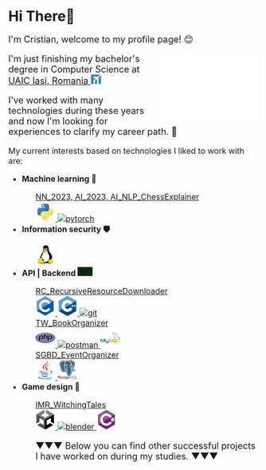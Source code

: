 <h1>Hi There👋</h1>
<p align="left" style="font-size: 18px">
I'm Cristian, welcome to my profile page! 😊
</p>
<img align="right" alt="hiii!!" width="200px" src="./images/hi.gif">
<p align="left" style="font-size: 18px">
I'm just finishing my bachelor's degree in Computer Science at 
<a href="https://www.info.uaic.ro/"> 
UAIC Iasi, Romania
<img alt="FII logo" width="20px" src="./images/logo-fii-300x292.png">
</a>
</p>
<p align="left" style="font-size: 18px">
I've worked with many technologies during these years and now I'm looking for experiences to clarify my career path. 📝
<p style="font-size: 16px">
My current interests based on technologies I liked to work with are:
<ul style="font-size: 16px">
  <li style="font-weight: bold">Machine learning 🧠</li>
  <ul style="list-style-type: none">
     <li style="display: inline-block"> <a href="https://github.com/cristian-roman/RN_2023"> NN_2023, </li>
     <li style="display: inline-block"> <a href="https://github.com/cristian-roman/IA_2023_First_Homeworks"> AI_2023, </li>
     <li style="display: inline-block"> <a href="https://github.com/cristian-roman/ExplainedChessIA"> AI_NLP_ChessExplainer
     <li><a href="https://www.python.org" target="_blank" rel="noreferrer"> <img src="https://raw.githubusercontent.com/devicons/devicon/master/icons/python/python-original.svg" alt="python" width="40" height="40"/> </a>
     <a href="https://pytorch.org/" target="_blank" rel="noreferrer"> <img src="https://www.vectorlogo.zone/logos/pytorch/pytorch-icon.svg" alt="pytorch" width="40" height="40"/> </a></li>
  </ul>
  <li style="font-weight: bold">Information security 🛡️</li>
  <ul style="list-style-type: none">
     <li style="display: inline-block">
     <a href="https://www.linux.org/" target="_blank" rel="noreferrer"> <img src="https://raw.githubusercontent.com/devicons/devicon/master/icons/linux/linux-original.svg" alt="linux" width="40" height="40"/> </a>
     </li>
  </ul>
  <li style="font-weight: bold"> API | Backend <img alt="bits..." width="30px" src="./images/bits.gif"></li>
  <ul style="list-style-type: none">
     <li> <a href="https://github.com/cristian-roman/rc_p1"> RC_RecursiveResourceDownloader </li>
     <li>
     <a href="https://www.cprogramming.com/" target="_blank" rel="noreferrer"> <img src="https://raw.githubusercontent.com/devicons/devicon/master/icons/c/c-original.svg" alt="c" width="40" height="40"/> </a> 
     <a href="https://www.w3schools.com/cpp/" target="_blank" rel="noreferrer"> <img src="https://raw.githubusercontent.com/devicons/devicon/master/icons/cplusplus/cplusplus-original.svg" alt="cplusplus" width="40" height="40"/> </a>
     <a href="https://git-scm.com/" target="_blank" rel="noreferrer"> <img src="https://www.vectorlogo.zone/logos/git-scm/git-scm-icon.svg" alt="git" width="40" height="40"/> </a>
     </li> 
     <li style="display: inline-block"> <a href="https://github.com/hututudor/boo"> TW_BookOrganizer </li>
     <li> 
     <a href="https://www.php.net" target="_blank" rel="noreferrer"> <img src="https://raw.githubusercontent.com/devicons/devicon/master/icons/php/php-original.svg" alt="php" width="40" height="40"/> </a> 
     <a href="https://postman.com" target="_blank" rel="noreferrer"> <img src="https://www.vectorlogo.zone/logos/getpostman/getpostman-icon.svg" alt="postman" width="40" height="40"/> </a>
     <a href="https://www.mysql.com/" target="_blank" rel="noreferrer"> <img src="https://raw.githubusercontent.com/devicons/devicon/master/icons/mysql/mysql-original-wordmark.svg" alt="mysql" width="40" height="40"/> </a>  
     </li>
     <li> <a href="https://github.com/Starpuff/FII-SGBD"> SGBD_EventOrganizer </li>
     <a href="https://www.java.com" target="_blank" rel="noreferrer"> <img src="https://raw.githubusercontent.com/devicons/devicon/master/icons/java/java-original.svg" alt="java" width="40" height="40"/> </a>
     <a href="https://www.postgresql.org" target="_blank" rel="noreferrer"> <img src="https://raw.githubusercontent.com/devicons/devicon/master/icons/postgresql/postgresql-original-wordmark.svg" alt="postgresql" width="40" height="40"/> </a>  
     </li>
  </ul>
  <li style="font-weight: bold">Game design 👾</li>
     <ul style="list-style-type: none">
      <li style="display: inline-block"> <a href="https://github.com/Starpuff/WitchingTales"> IMR_WitchingTales 
      </li>
      <li>
      <a href="https://www.unity.com" target="_blank" rel="noreferrer"> <img src="https://raw.githubusercontent.com/devicons/devicon/master/icons/unity/unity-original.svg" alt="unity" width="40" height="40"/> </a>
      <a href="https://www.blender.org/" target="_blank" rel="noreferrer"> <img src="https://download.blender.org/branding/community/blender_community_badge_white.svg" alt="blender" width="40" height="40"/> </a>
      <a href="https://www.w3schools.com/cs/" target="_blank" rel="noreferrer"> <img src="https://raw.githubusercontent.com/devicons/devicon/master/icons/csharp/csharp-original.svg" alt="csharp" width="40" height="40"/> </a>
      </li>
</p>
</p>
<p align="left" style="font-size: 18px">
▼▼▼ Below you can find other successful projects I have worked on during my studies. ▼▼▼
</p>

